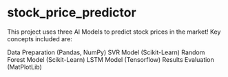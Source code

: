 # stock_price_predictor

This project uses three AI Models to predict stock prices in the market! Key concepts included are:

Data Preparation (Pandas, NumPy)
SVR Model (Scikit-Learn)
Random Forest Model (Scikit-Learn)
LSTM Model (Tensorflow)
Results Evaluation (MatPlotLib)
